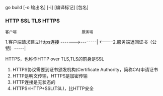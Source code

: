 go build [-o 输出名] [-i] [编译标记] [包名]  
### HTTP SSL TLS HTTPS    
    客户端                             服务端
1.客户端请求建立Https连接  ------->--------|
          <----2.服务端返回证书（公钥）-----|

HTTPS，也称作HTTP over TLS,TLS的前身是SSL  
1. HTTPS协议需要到证书颁发机构(Certificate Authority，简称CA)申请证书
2. HTTP是明文传输，HTTPS是加密传输
3. HTTP连接是无状态的
4. HTTPS=HTTP+SSL(TSL)，比HTTP安全